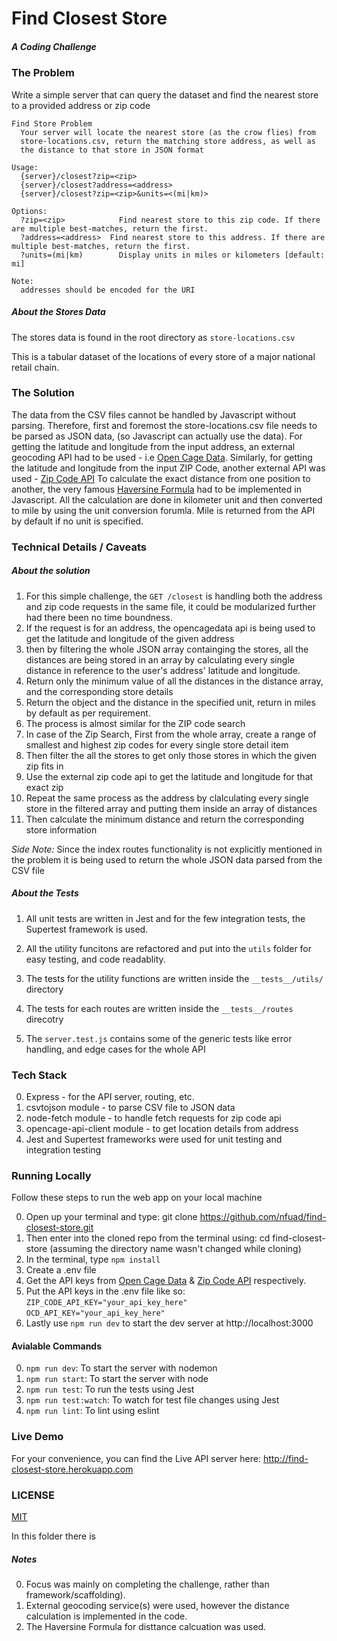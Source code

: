 # Find Closest Store

##### A Coding Challenge

### The Problem

Write a simple server that can query the dataset and find the nearest store to a provided address or zip code

```
Find Store Problem
  Your server will locate the nearest store (as the crow flies) from
  store-locations.csv, return the matching store address, as well as
  the distance to that store in JSON format

Usage:
  {server}/closest?zip=<zip>
  {server}/closest?address=<address>
  {server}/closest?zip=<zip>&units=<(mi|km)>

Options:
  ?zip=<zip>            Find nearest store to this zip code. If there are multiple best-matches, return the first.
  ?address=<address>  Find nearest store to this address. If there are multiple best-matches, return the first.
  ?units=(mi|km)        Display units in miles or kilometers [default: mi]

Note:
  addresses should be encoded for the URI
```

##### About the Stores Data

The stores data is found in the root directory as `store-locations.csv`

This is a tabular dataset of the locations of every store of a major national retail chain.

### The Solution

The data from the CSV files cannot be handled by Javascript without parsing. Therefore, first and foremost the store-locations.csv file needs to be parsed as JSON data, (so Javascript can actually use the data).
For getting the latitude and longitude from the input address, an external geocoding API had to be used - i.e [Open Cage Data](https://opencagedata.com/). Similarly, for getting the latitude and longitude from the input ZIP Code, another external API was used - [Zip Code API](https://www.zipcodeapi.com/)
To calculate the exact distance from one position to another, the very famous [Haversine Formula](https://en.wikipedia.org/wiki/Haversine_formula) had to be implemented in Javascript. All the calculation are done in kilometer unit and then converted to mile by using the unit conversion forumla. Mile is returned from the API by default if no unit is specified.

### Technical Details / Caveats

##### About the solution

1. For this simple challenge, the `GET /closest` is handling both the address and zip code requests in the same file, it could be modularized further had there been no time boundness.
1. If the request is for an address, the opencagedata api is being used to get the latitude and longitude of the given address
1. then by filtering the whole JSON array containging the stores, all the distances are being stored in an array by calculating every single distance in reference to the user's address' latitude and longitude.
1. Return only the minimum value of all the distances in the distance array, and the corresponding store details
1. Return the object and the distance in the specified unit, return in miles by default as per requirement.
1. The process is almost similar for the ZIP code search
1. In case of the Zip Search, First from the whole array, create a range of smallest and highest zip codes for every single store detail item
1. Then filter the all the stores to get only those stores in which the given zip fits in
1. Use the external zip code api to get the latitude and longitude for that exact zip
1. Repeat the same process as the address by clalculating every single store in the filtered array and putting them inside an array of distances
1. Then calculate the minimum distance and return the corresponding store information

_Side Note:_ Since the index routes functionality is not explicitly mentioned in the problem it is being used to return the whole JSON data parsed from the CSV file

##### About the Tests

1. All unit tests are written in Jest and for the few integration tests, the Supertest framework is used.

1. All the utility funcitons are refactored and put into the `utils` folder for easy testing, and code readablity.

1. The tests for the utility functions are written inside the `__tests__/utils/` directory

1. The tests for each routes are written inside the `__tests__/routes` direcotry

1. The `server.test.js` contains some of the generic tests like error handling, and edge cases for the whole API

### Tech Stack

0. Express - for the API server, routing, etc.
1. csvtojson module - to parse CSV file to JSON data
1. node-fetch module - to handle fetch requests for zip code api
1. opencage-api-client module - to get location details from address
1. Jest and Supertest frameworks were used for unit testing and integration testing

### Running Locally

Follow these steps to run the web app on your local machine

0. Open up your terminal and type: git clone https://github.com/nfuad/find-closest-store.git
1. Then enter into the cloned repo from the terminal using: cd find-closest-store (assuming the directory name wasn't changed while cloning)
1. In the terminal, type `npm install`
1. Create a .env file
1. Get the API keys from [Open Cage Data](https://opencagedata.com/) & [Zip Code API](https://www.zipcodeapi.com/) respectively.
1. Put the API keys in the .env file like so:
   `ZIP_CODE_API_KEY="your_api_key_here"`
   `OCD_API_KEY="your_api_key_here"`
1. Lastly use `npm run dev` to start the dev server at http://localhost:3000

#### Avialable Commands

0. `npm run dev`: To start the server with nodemon
1. `npm run start`: To start the server with node
1. `npm run test`: To run the tests using Jest
1. `npm run test:watch`: To watch for test file changes using Jest
1. `npm run lint`: To lint using eslint

### Live Demo

For your convenience, you can find the Live API server here: http://find-closest-store.herokuapp.com

### LICENSE

[MIT](./LICENSE)

In this folder there is

##### Notes

0. Focus was mainly on completing the challenge, rather than framework/scaffolding).
1. External geocoding service(s) were used, however the distance calculation is implemented in the code.
1. The Haversine Formula for disttance calcuation was used.
